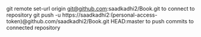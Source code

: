git remote set-url origin git@github.com:saadkadhi2/Book.git to connect to repository
git push -u https://saadkadhi2:(personal-access-token)@github.com/saadkadhi2/Book.git HEAD:master to push commits to connected repository
